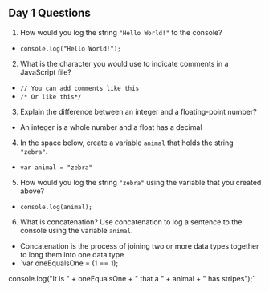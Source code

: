 ## Day 1 Questions

1. How would you log the string `"Hello World!"` to the console?
- `console.log("Hello World!");`
2. What is the character you would use to indicate comments in a JavaScript file?
- `// You can add comments like this`
- `/* Or like this*/`
3. Explain the difference between an integer and a floating-point number?
- An integer is a whole number and a float has a decimal
4. In the space below, create a variable `animal` that holds the string `"zebra"`.
- `var animal = "zebra"`
5. How would you log the string `"zebra"` using the variable that you created above?
- `console.log(animal);`
6. What is concatenation? Use concatenation to log a sentence to the console using the variable `animal`.
- Concatenation is the process of joining two or more data types together to long them into one data type
- `var oneEqualsOne = (1 == 1);

console.log("It is " + oneEqualsOne + " that a " + animal + " has stripes");`

